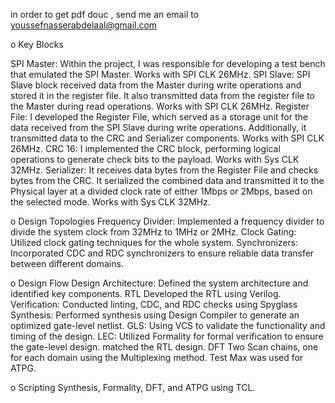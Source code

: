 in order to get pdf douc , send me an email to youssefnasserabdelaal@gmail.com

o Key Blocks

SPI Master: Within the project, I was responsible for developing a test bench that emulated the SPI Master. Works with SPI CLK 26MHz.
SPI Slave: SPI Slave block received data from the Master during write operations and stored it in the register file. It also transmitted data from the register file to the Master during read operations. Works with SPI CLK 26MHz.
Register File: I developed the Register File, which served as a storage unit for the data received from the SPI Slave during write operations. Additionally, it transmitted data to the CRC and Serializer components. Works with SPI CLK 26MHz.
CRC 16: I implemented the CRC block, performing logical operations to generate check bits to the payload. Works with Sys CLK 32MHz.
Serializer: It receives data bytes from the Register File and checks bytes from the CRC. It serialized the combined data and transmitted it to the Physical layer at a divided clock rate of either 1Mbps or 2Mbps, based on the selected mode. Works with Sys CLK 32MHz.

o Design Topologies
Frequency Divider: Implemented a frequency divider to divide the system clock from 32MHz to 1MHz or 2MHz.
Clock Gating: Utilized clock gating techniques for the whole system.
Synchronizers: Incorporated CDC and RDC synchronizers to ensure reliable data transfer between different domains.

o Design Flow
Design Architecture: Defined the system architecture and identified key components.
RTL Developed the RTL using Verilog.
Verification: Conducted linting, CDC, and RDC checks using Spyglass
Synthesis: Performed synthesis using Design Compiler to generate an optimized gate-level netlist.
GLS: Using VCS to validate the functionality and timing of the design.
LEC: Utilized Formality for formal verification to ensure the gate-level design. matched the RTL design.
DFT Two Scan chains, one for each domain using the Multiplexing method.
Test Max was used for ATPG.

o Scripting
Synthesis, Formality, DFT, and ATPG using TCL.
